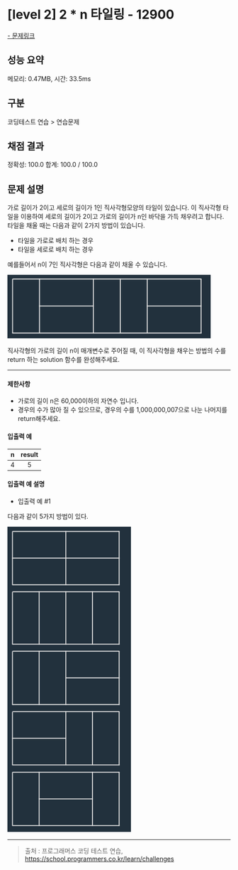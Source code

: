 # [level 2] 2 \* n 타일링 - 12900

<a href="https://school.programmers.co.kr/learn/courses/30/lessons/12900">- 문제링크</a>

## 성능 요약

메모리: 0.47MB, 시간: 33.5ms

## 구분

코딩테스트 연습 > 연습문제

## 채점 결과

정확성: 100.0
합계: 100.0 / 100.0

## 문제 설명

가로 길이가 2이고 세로의 길이가 1인 직사각형모양의 타일이 있습니다. 이 직사각형 타일을 이용하여 세로의 길이가 2이고 가로의 길이가 n인 바닥을 가득 채우려고 합니다. 타일을 채울 때는 다음과 같이 2가지 방법이 있습니다.

- 타일을 가로로 배치 하는 경우
- 타일을 세로로 배치 하는 경우

예를들어서 n이 7인 직사각형은 다음과 같이 채울 수 있습니다.

![Alt text](image.png)

직사각형의 가로의 길이 n이 매개변수로 주어질 때, 이 직사각형을 채우는 방법의 수를 return 하는 solution 함수를 완성해주세요.

---

#### 제한사항

- 가로의 길이 n은 60,000이하의 자연수 입니다.
- 경우의 수가 많아 질 수 있으므로, 경우의 수를 1,000,000,007으로 나눈 나머지를 return해주세요.

#### 입출력 예

| **n** | **result** |
| :---: | :--------: |
|   4   |     5      |

#### 입출력 예 설명

- 입출력 예 #1

다음과 같이 5가지 방법이 있다.

![Alt text](image-1.png)

---

> 출처 : 프로그래머스 코딩 테스트 연습, <https://school.programmers.co.kr/learn/challenges>
